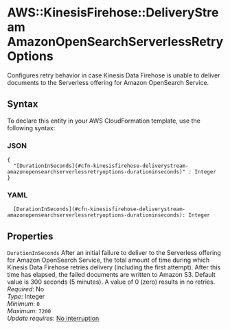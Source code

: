 # AWS::KinesisFirehose::DeliveryStream AmazonOpenSearchServerlessRetryOptions<a name="aws-properties-kinesisfirehose-deliverystream-amazonopensearchserverlessretryoptions"></a>

Configures retry behavior in case Kinesis Data Firehose is unable to deliver documents to the Serverless offering for Amazon OpenSearch Service\.

## Syntax<a name="aws-properties-kinesisfirehose-deliverystream-amazonopensearchserverlessretryoptions-syntax"></a>

To declare this entity in your AWS CloudFormation template, use the following syntax:

### JSON<a name="aws-properties-kinesisfirehose-deliverystream-amazonopensearchserverlessretryoptions-syntax.json"></a>

```
{
  "[DurationInSeconds](#cfn-kinesisfirehose-deliverystream-amazonopensearchserverlessretryoptions-durationinseconds)" : Integer
}
```

### YAML<a name="aws-properties-kinesisfirehose-deliverystream-amazonopensearchserverlessretryoptions-syntax.yaml"></a>

```
  [DurationInSeconds](#cfn-kinesisfirehose-deliverystream-amazonopensearchserverlessretryoptions-durationinseconds): Integer
```

## Properties<a name="aws-properties-kinesisfirehose-deliverystream-amazonopensearchserverlessretryoptions-properties"></a>

`DurationInSeconds`  <a name="cfn-kinesisfirehose-deliverystream-amazonopensearchserverlessretryoptions-durationinseconds"></a>
After an initial failure to deliver to the Serverless offering for Amazon OpenSearch Service, the total amount of time during which Kinesis Data Firehose retries delivery \(including the first attempt\)\. After this time has elapsed, the failed documents are written to Amazon S3\. Default value is 300 seconds \(5 minutes\)\. A value of 0 \(zero\) results in no retries\.  
*Required*: No  
*Type*: Integer  
*Minimum*: `0`  
*Maximum*: `7200`  
*Update requires*: [No interruption](https://docs.aws.amazon.com/AWSCloudFormation/latest/UserGuide/using-cfn-updating-stacks-update-behaviors.html#update-no-interrupt)